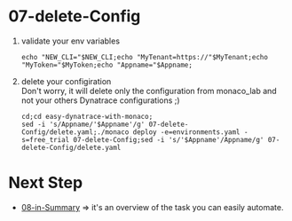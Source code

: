 # 07-delete-Config

1) validate your env variables  

       echo "NEW_CLI="$NEW_CLI;echo "MyTenant=https://"$MyTenant;echo "MyToken="$MyToken;echo "Appname="$Appname;
  
2) delete your configiration  
 Don't worry, it will delete only the configuration from monaco_lab and not your others Dynatrace configurations ;)   

       cd;cd easy-dynatrace-with-monaco;
       sed -i 's/Appname/'$Appname'/g' 07-delete-Config/delete.yaml;./monaco deploy -e=environments.yaml -s=free_trial 07-delete-Config;sed -i 's/'$Appname'/Appname/g' 07-delete-Config/delete.yaml
       
# Next Step
- [08-in-Summary](https://github.com/ace-dynatrace-lab/ace-monitoring-as-code/tree/main/08-in-Summary) => it's an overview of the task you can easily automate.
